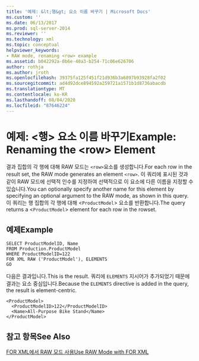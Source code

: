 ```yaml
---
title: '예제: &lt;행&gt; 요소 이름 바꾸기 | Microsoft Docs'
ms.custom: ''
ms.date: 06/13/2017
ms.prod: sql-server-2014
ms.reviewer: ''
ms.technology: xml
ms.topic: conceptual
helpviewer_keywords:
- RAW mode, renaming <row> example
ms.assetid: b042292a-0b6e-40a3-b254-71c06e626706
author: rothja
ms.author: jroth
ms.openlocfilehash: 39375fa125f451f21d936b3a6897b93928fa2f02
ms.sourcegitcommit: ad4d92dce894592a259721a1571b1d8736abacdb
ms.translationtype: MT
ms.contentlocale: ko-KR
ms.lasthandoff: 08/04/2020
ms.locfileid: "87646224"
---
```

# <a name="example-renaming-the-ltrowgt-element"></a><span data-ttu-id="bb3d8-102">예제: &lt;행&gt; 요소 이름 바꾸기</span><span class="sxs-lookup"><span data-stu-id="bb3d8-102">Example: Renaming the &lt;row&gt; Element</span></span>
  <span data-ttu-id="bb3d8-103">결과 집합의 각 행에 대해 RAW 모드는 `<row>`요소를 생성합니다.</span><span class="sxs-lookup"><span data-stu-id="bb3d8-103">For each row in the result set, the RAW mode generates an element `<row>`.</span></span> <span data-ttu-id="bb3d8-104">이 쿼리에 표시된 것과 같이 RAW 모드에 선택적 인수를 지정하여 선택적으로 이 요소에 다른 이름을 지정할 수 있습니다.</span><span class="sxs-lookup"><span data-stu-id="bb3d8-104">You can optionally specify another name for this element by specifying an optional argument to the RAW mode, as shown in this query.</span></span> <span data-ttu-id="bb3d8-105">이 쿼리는 행 집합의 각 행에 대해 <`ProductModel`> 요소를 반환합니다.</span><span class="sxs-lookup"><span data-stu-id="bb3d8-105">The query returns a <`ProductModel`> element for each row in the rowset.</span></span>  
  
## <a name="example"></a><span data-ttu-id="bb3d8-106">예제</span><span class="sxs-lookup"><span data-stu-id="bb3d8-106">Example</span></span>  
  
```  
SELECT ProductModelID, Name   
FROM Production.ProductModel  
WHERE ProductModelID=122  
FOR XML RAW ('ProductModel'), ELEMENTS  
GO  
```  
  
 <span data-ttu-id="bb3d8-107">다음은 결과입니다.</span><span class="sxs-lookup"><span data-stu-id="bb3d8-107">This is the result.</span></span> <span data-ttu-id="bb3d8-108">쿼리에 `ELEMENTS` 지시어가 추가되었기 때문에 결과는 요소 중심입니다.</span><span class="sxs-lookup"><span data-stu-id="bb3d8-108">Because the `ELEMENTS` directive is added in the query, the result is element-centric.</span></span>  
  
```  
<ProductModel>  
  <ProductModelID>122</ProductModelID>  
  <Name>All-Purpose Bike Stand</Name>  
</ProductModel>   
```  
  
## <a name="see-also"></a><span data-ttu-id="bb3d8-109">참고 항목</span><span class="sxs-lookup"><span data-stu-id="bb3d8-109">See Also</span></span>  
 [<span data-ttu-id="bb3d8-110">FOR XML에서 RAW 모드 사용</span><span class="sxs-lookup"><span data-stu-id="bb3d8-110">Use RAW Mode with FOR XML</span></span>](use-raw-mode-with-for-xml.md)  
  
  
